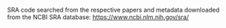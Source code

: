 SRA code searched from the respective papers and metadata downloaded from the NCBI SRA database: https://www.ncbi.nlm.nih.gov/sra/ 
